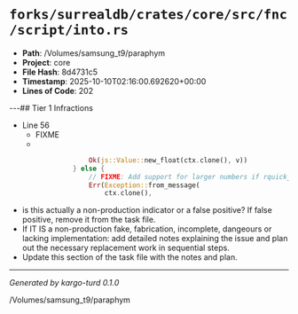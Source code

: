 # `forks/surrealdb/crates/core/src/fnc/script/into.rs`

- **Path**: /Volumes/samsung_t9/paraphym
- **Project**: core
- **File Hash**: 8d4731c5  
- **Timestamp**: 2025-10-10T02:16:00.692620+00:00  
- **Lines of Code**: 202

---## Tier 1 Infractions 


- Line 56
  - FIXME
  - 

```rust
					Ok(js::Value::new_float(ctx.clone(), v))
				} else {
					// FIXME: Add support for larger numbers if rquickjs ever adds support.
					Err(Exception::from_message(
						ctx.clone(),
```

- is this actually a non-production indicator or a false positive? If false positive, remove it from the task file.
- If IT IS a non-production fake, fabrication, incomplete, dangeours or lacking implementation: add detailed notes explaining the issue and plan out the necessary replacement work in sequential steps. 
- Update this section of the task file with the notes and plan.

---

*Generated by kargo-turd 0.1.0*

/Volumes/samsung_t9/paraphym